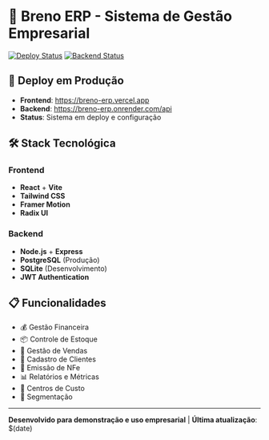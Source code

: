 # 🏢 Breno ERP - Sistema de Gestão Empresarial

[![Deploy Status](https://img.shields.io/badge/Vercel-Live-brightgreen)](https://breno-erp.vercel.app)
[![Backend Status](https://img.shields.io/badge/Render-Deploying-yellow)](https://breno-erp.onrender.com)

## 🚀 Deploy em Produção

- **Frontend**: https://breno-erp.vercel.app
- **Backend**: https://breno-erp.onrender.com/api
- **Status**: Sistema em deploy e configuração

## 🛠️ Stack Tecnológica

### Frontend
- **React** + **Vite**
- **Tailwind CSS**
- **Framer Motion**
- **Radix UI**

### Backend
- **Node.js** + **Express**
- **PostgreSQL** (Produção)
- **SQLite** (Desenvolvimento)
- **JWT Authentication**

## 📋 Funcionalidades

- 💰 Gestão Financeira
- 📦 Controle de Estoque
- 🛒 Gestão de Vendas
- 👥 Cadastro de Clientes
- 📄 Emissão de NFe
- 📊 Relatórios e Métricas
- 🏢 Centros de Custo
- 🎯 Segmentação

---

**Desenvolvido para demonstração e uso empresarial** | **Última atualização**: $(date)
